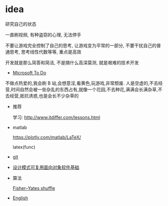 # idea

研究自己的状态

一直刷视频, 有种盗窃的心理, 无法停手

不要让游戏完全控制了自己的思考, 让游戏变为平常的一部分, 不要干扰自己的普通思考, 思考线性代数等等, 重点是高效

开发就是那么简答和简洁, 不是搞什么高深莫测, 就是艰难的技术开发

- [Microsoft To Do](https://www.youtube.com/watch?v=qmpPecy6QTA)

不做点热爱的,我会刷 B 站,会想意淫,看黄色,玩游戏,非常颓废.
人是空虚的,不去经营,时间自然会被一些杂乱的东西占有,就像一个花园,不去种花,满满会长满杂草,不去经营,抵抗诱惑,也是会长不少杂草的

- 推荐

  学习: http://www.itdiffer.com/lessons.html

- matlab

  https://plotly.com/matlab/LaTeX/

  latex(func)

- [git](https://juejin.cn/post/7127956933809537032)

- [设计模式可复用面向对象软件基础](https://d1.amobbs.com/bbs_upload782111/files_35/ourdev_608272DMR8VS.pdf)

- 算法

  [Fisher–Yates shuffle](https://en.wikipedia.org/wiki/Fisher%E2%80%93Yates_shuffle)

- [English](https://github.com/codeyu/EnglishGrammarBook)

